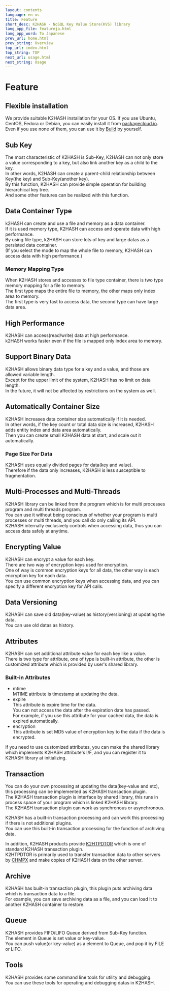 ```yaml
---
layout: contents
language: en-us
title: Feature
short_desc: K2HASH - NoSQL Key Value Store(KVS) library
lang_opp_file: featureja.html
lang_opp_word: To Japanese
prev_url: home.html
prev_string: Overview
top_url: index.html
top_string: TOP
next_url: usage.html
next_string: Usage
---
```


# Feature

## Flexible installation
We provide suitable K2HASH installation for your OS. If you use Ubuntu, CentOS, Fedora or Debian, you can easily install it from [packagecloud.io](https://packagecloud.io/antpickax/stable). Even if you use none of them, you can use it by [Build](https://k2hash.antpick.ax/build.html) by yourself.

## Sub Key
The most characteristic of K2HASH is Sub-Key, K2HASH can not only store a value corresponding to a key, but also link another key as a child to the key.  
In other words, K2HASH can create a parent-child relationship between Key(the key) and Sub-Key(another key).  
By this function, K2HASH can provide simple operation for building hierarchical key tree.  
And some other features can be realized with this function.

## Data Container Type
k2HASH can create and use a file and memory as a data container.  
If it is used memory type, K2HASH can access and operate data with high performance.  
By using file type, k2HASH can store lots of key and large datas as a persisted data container.  
(If you select the mode to map the whole file to memory, K2HASH can access data with high performance.)

### Memory Mapping Type
When K2HASH stores and accesses to file type container, there is two type memory mapping for a file to memory.  
The first type maps the entire file to memory, the other maps only index area to memory.  
The first type is very fast to access data, the second type can have large data area.

## High Performance
K2HASH can access(read/write) data at high performance.  
k2HASH works faster even if the file is mapped only index area to memory.

## Support Binary Data
K2HASH allows binary data type for a key and a value, and those are allowed variable length.  
Except for the upper limit of the system, K2HASH has no limit on data length.  
In the future, it will not be affected by restrictions on the system as well.

## Automatically Container Size
K2HASH increases data container size automatically if it is needed.  
In other words, if the key count or total data size is increased, K2HASH adds entity index and data area automatically.  
Then you can create small K2HASH data at start, and scale out it automatically.

### Page Size For Data
K2HASH uses equally divided pages for data(key and value).  
Therefore if the data only increases, K2HASH is less susceptible to fragmentation.

## Multi-Processes and Multi-Threads
K2HASH library can be linked from the program which is for multi processes program and multi threads program.  
You can use it without being conscious of whether your program is multi processes or multi threads, and you call do only calling its API.  
K2HASH internally exclusively controls when accessing data, thus you can access data safely at anytime.

## Encrypting Value
K2HASH can encrypt a value for each key.  
There are two way of encryption keys used for encryption.  
One of way is common encryption keys for all data, the other way is each encryption key for each data.  
You can use common encryption keys when accessing data, and you can specify a different encryption key for API calls.

## Data Versioning
K2HASH can save old data(key-value) as history(versioning) at updating the data.  
You can use old datas as history.

## Attributes
K2HASH can set additional attribute value for each key like a value.  
There is two type for attribute, one of type is built-in attribute, the other is customized attribute which is provided by user's shared library.

### Built-in Attributes
- mtime  
MTIME attribute is timestamp at updating the data.
- expire  
This attribute is expire time for the data.  
You can not access the data after the expiration date has passed.  
For example, if you use this attribute for your cached data, the data is expired automatically.
- encryption  
This attribute is set MD5 value of encryption key to the data if the data is encrypted.

If you need to use customized attributes, you can make the shared library which implements K2HASH attribute's I/F, and you can register it to K2HASH library at initializing.

## Transaction
You can do your own processing at updating the data(key-value and etc), this processing can be implemented as K2HASH transaction plugin.  
The K2HASH transaction plugin is interface by shared library, this runs in process space of your program which is linked K2HASH library.  
The K2HASH transaction plugin can work as synchronous or asynchronous.

K2HASH has a built-in transaction processing and can work this processing if there is not additional plugins.  
You can use this built-in transaction processing for the function of archiving data.

In addition, K2HASH products provide [K2HTPDTOR](https://k2htpdtor.antpick.ax/) which is one of standard K2HASH transaction plugin.  
K2HTPDTOR is primarily used to transfer transaction data to other servers by [CHMPX](https://chmpx.antpick.ax/) and make copies of K2HASH data on the other server.

## Archive
K2HASH has built-in transaction plugin, this plugin puts archiving data which is transaction data to a file.  
For example, you can save archiving data as a file, and you can load it to another K2HASH container to restore.

## Queue
K2HASH provides FIFO/LIFO Queue derived from Sub-Key function.  
The element in Queue is set value or key-value.  
You can push value(or key-value) as a element to Queue, and pop it by FILE or LIFO.

## Tools
K2HASH provides some command line tools for utility and debugging.  
You can use these tools for operating and debugging datas in K2HASH.
